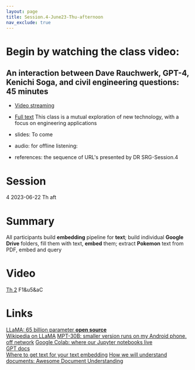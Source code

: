 ```yaml
---
layout: page
title: Session.4-June23-Thu-afternoon
nav_exclude: true
---
```

# Begin by watching the class video:
## An interaction between Dave Rauchwerk, GPT-4, Kenichi Soga, and civil engineering questions: 45 minutes
- [Video streaming](https://drive.google.com/file/d/1jd3mop211XEeDjBmxyrqx8TGLuHrwBPy/view?usp=sharing)

- [Full text](https://drive.google.com/file/d/1-FuAs1UkSyWyLfvzVXzNB2PfWmv0VpBK/view?usp=sharing)
This class is a mutual exploration of new technology, with a focus on engineering applications

- slides: To come
- audio: for offline listening:
- references: the sequence of URL's presented by DR
SRG-Session.4
# Session
 4   2023-06-22 Th  aft   
# Summary
 All participants build **embedding** pipeline for **text**; build individual **Google Drive** folders, fill them with text, **embed** them; extract **Pokemon** text from PDF, embed and query 
# Video
 [Th 2](https://berkeley.zoom.us/rec/share/kAxW5piGOeSOTOGJcO2gmXXs145KWymIcD8pQ2bGd2oNYIVAAngSyPsgyv2_ZwcC.nRaEztfJFk2X-lh0?startTime=1687464450000) F1&u5&aC
# Links
[LLaMA: 65 billion parameter **open source**](https://ai.facebook.com/blog/large-language-model-llama-meta-ai/)   
[Wikipedia on LLaMA](https://en.wikipedia.org/wiki/LLaMA)
[MPT-30B: smaller version runs on my Android phone, off network](https://www.mosaicml.com/blog/mpt-30b) 
[Google Colab: where our Jupyter notebooks live](https://colab.research.google.com/drive/116ajE15CF9lqba1AXS_ckHIhZXdk_5UH?usp=sharing)  
[GPT docs](https://gpt-index.readthedocs.io/en/latest/index.html)  
[Where to get text for your text embedding](https://www.gutenberg.org/browse/scores/top#books-last1)
[How we will understand documents: Awesome Document Understanding ](https://github.com/tstanislawek/awesome-document-understanding) 
